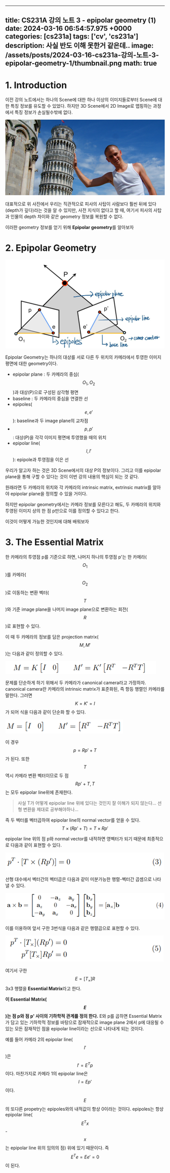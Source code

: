 

---
title: CS231A 강의 노트 3 - epipolar geometry (1)
date: 2024-03-16 06:54:57.975 +0000
categories: [cs231a]
tags: ['cv', 'cs231a']
description: 사실 반도 이해 못한거 같은데..
image: /assets/posts/2024-03-16-cs231a-강의-노트-3-epipolar-geometry-1/thumbnail.png
math: true
---

# 1. Introduction
이전 강의 노트에서는 하나의 Scene에 대한 하나 이상의 이미지들로부터 Scene에 대한 특징 정보를 유도할 수 있었다.
하지만 3D Scene에서 2D Image로 맵핑하는 과정에서 특징 정보가 손실될수밖에 없다.

![](/assets/posts/2024-03-16-cs231a-강의-노트-3-epipolar-geometry-1/img0.png)

대표적으로 위 사진에서 우리는 직관적으로 피사의 사탑이 사람보다 훨씬 뒤에 있다(depth가 깊다)라는 것을 알 수 있지만, 사전 지식이 없다고 할 때, 여기서 피사의 사탑과 인물의 depth 차이와 같은 geometry 정보를 복원할 수 없다.

이러한 geometry 정보를 얻기 위해 **Epipolar geometry**를 알아보자

# 2. Epipolar Geometry
![](/assets/posts/2024-03-16-cs231a-강의-노트-3-epipolar-geometry-1/img1.png)

Epipolar Geometry는 하나의 대상를 서로 다른 두 위치의 카메라에서 투영한 이미지 평면에 대한 geometry이다.

- epipolar plane : 두 카메라의 중심($$ O_1, O_2 $$)과 대상(P)으로 구성된 삼각형 평면
- baseline : 두 카메라의 중심을 연결한 선
- epipoles($$ e, e' $$): baseline과 두 image plane의 교차점 
- $$ p, p' $$ : 대상(P)을 각각 이미지 평면에 투영했을 때의 위치
- epipolar line($$ l, l' $$): epipole과 투영점을 이은 선

우리가 알고자 하는 것은 3D Scene에서의 대상 P의 정보이다. 그리고 이를 epipolar plane을 통해 구할 수 있다는 것이 이번 강의 내용의 핵심이 되는 것 같다.

원래라면 두 카메라의 위치와 각 카메라의 intrinsic matrix, extrinsic matrix를 알아야 epipolar plane을 정의할 수 있을 거이다.

하지만 epipolar geometry에서는 카메라 정보를 모른다고 해도, 두 카메라의 위치와 투영된 이미지 상의 한 점 p만으로 이를 정의할 수 있다고 한다.

이것이 어떻게 가능한 것인지에 대해 배워보자

# 3. The Essential Matrix

한 카메라의 투영점 p를 기준으로 하면, 나머지 하나의 투영점 p'는 한 카메라($$ O_1 $$)를 카메라($$ O_2 $$)로 이동하는 변환 벡터($$ T $$)와 기준 image plane을 나머지 image plane으로 변환하는 회전($$ R $$)로 표현할 수 있다.

이 때 두 카메라의 정보를 담은 projection matrix($$ M, M' $$)는 다음과 같이 정의할 수 있다.

![](/assets/posts/2024-03-16-cs231a-강의-노트-3-epipolar-geometry-1/img2.png)

문제를 단순하게 하기 위해서 두 카메라가 canonical camera라고 가정하자.
canonical camera란 카메라의 intrinsic matrix가 표준화된, 즉 항등 행렬인 카메라를 말한다.
그러면 $$ K = K' = I $$가 되어 식을 다음과 같이 단순화 할 수 있다.

![](/assets/posts/2024-03-16-cs231a-강의-노트-3-epipolar-geometry-1/img3.png)

이 경우 $$ p = Rp' + T $$가 된다.
또한 $$ T $$역시 카메라 변환 벡터이므로 두 점 $$ Rp' + T, T $$는 모두 epipolar line위에 존재한다.

> 사실 T가 어떻게 epipolar line 위에 있다는 것인지 잘 이해가 되지 않는다... 선형 변환을 제대로 공부해야하나...

즉 두 벡터를 벡터곱하여 epipolar line의 normal vector를 얻을 수 있다. $$ T \times (Rp' + T) = T \times Rp' $$

epipolar line 위의 점 p와 normal vector를 내적하면 영벡터가 되기 때문에 최종적으로 다음과 같이 표현할 수 있다.

![](/assets/posts/2024-03-16-cs231a-강의-노트-3-epipolar-geometry-1/img4.png)

선형 대수에서 벡터간의 벡터곱은 다음과 같이 미분가능한 행렬-벡터간 곱셈으로 나타낼 수 있다.

![](/assets/posts/2024-03-16-cs231a-강의-노트-3-epipolar-geometry-1/img5.png)

이를 이용하여 앞서 구한 3번식을 다음과 같은 행렬곱으로 표현할 수 있다.

![](/assets/posts/2024-03-16-cs231a-강의-노트-3-epipolar-geometry-1/img6.png)

여기서 구한 $$ E=[T_{\times}]R $$ 3x3 행렬을 **Essential Matrix**라고 한다.

**이 Essential Matrix($$ E $$)는 점 p와 점 p' 사이의 기하학적 관계를 정의 한다.**
E와 p를 곱하면 Essential Matrix가 담고 있는 기하학적 정보를 바탕으로 잠재적으로 image plane 2에서 p에 대응될 수 있는 모든 잠재적인 점을 epipolar line이라는 선으로 나타내게 되는 것이다.

예를 들어 카메라 2의 epipolar line($$ l' $$)은 $$ l' = E^Tp $$ 이다.
마찬가지로 카메라 1의 epipolar line은 $$ l = Ep' $$이다.

$$ E $$의 또다른 propetry는 epipoles와의 내적값이 항상 0이라는 것이다. epipoles는 항상 epipolar line($$ E^Tx $$ - $$ x $$는 epipolar line 위의 임의의 점) 위에 있기 때문이다.
즉 $$ E^Te = Ee' = 0 $$이 된다.



        